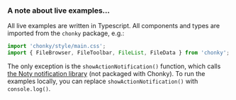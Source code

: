 ### A note about live examples...

All live examples are written in Typescript. All components and types are imported
from the `chonky` package, e.g.:

```ts
import 'chonky/style/main.css';
import { FileBrowser, FileToolbar, FileList, FileData } from 'chonky';
```

The only exception is the `showActionNotification()` function, which calls
[the Noty notification library](https://ned.im/noty/) (not packaged with Chonky). To
run the examples locally, you can replace `showActionNotification()` with
`console.log()`.
